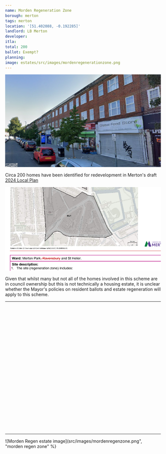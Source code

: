 ```yaml
---
name: Morden Regeneration Zone
borough: merton
tags: merton
location: '[51.402088, -0.192285]'
landlord: LB Merton
developer:
itla:
total: 200
ballot: Exempt?
planning:
image: estates/src/images/mordenregenerationzone.png 
---
```

![Morden Regen estate image](src/images/mordenregenerationzone.png)

Circa 200 homes have been identified for redevelopment in Merton's draft [2024 Local Plan](https://www.merton.gov.uk/system/files/lbm31_mertons_local_plan_incorporating_proposed_modifications_feb24_final.pdf)

![Morden Regen estate image](src/images/mordenregenerationzonesite.png)

Given that whilst many but not all of the homes involved in this scheme are in council ownership but this is not technically a housing estate, it is unclear whether the Mayor's policies on resident ballots and estate regeneration will apply to this scheme.


---

<!------------THE CODE BELOW RENDERS THE MAP - DO NOT EDIT! ---------------------------->

<div id="map" style="width: 100%; height: 400px;"></div>

<script>
  var map = L.map('map').setView({{ location }}, 13);
  L.tileLayer('https://tile.openstreetmap.org/{z}/{x}/{y}.png', {
  maxZoom: 19,
attribution: '&copy; <a href="http://www.openstreetmap.org/copyright">OpenStreetMap</a>'
}).addTo(map);
var circle = L.circle({{ location }}, {
    color: 'red',
    fillColor: '#f03',
    fillOpacity: 0.5,
    radius: 500
}).addTo(map);
</script>

---


![Morden Regen estate image](src/images/mordenregenzone.png", "morden regen zone" %}